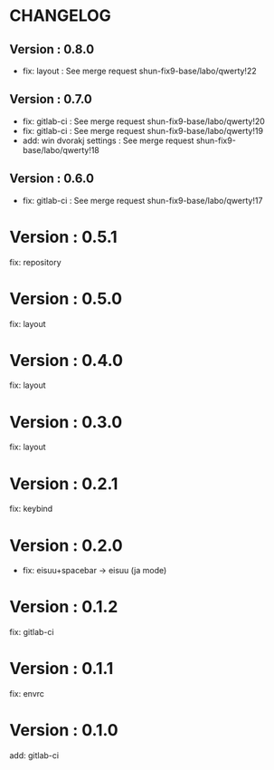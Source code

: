 # CHANGELOG

## Version : 0.8.0

- fix: layout : See merge request shun-fix9-base/labo/qwerty!22


## Version : 0.7.0

- fix: gitlab-ci : See merge request shun-fix9-base/labo/qwerty!20
- fix: gitlab-ci : See merge request shun-fix9-base/labo/qwerty!19
- add: win dvorakj settings : See merge request shun-fix9-base/labo/qwerty!18


## Version : 0.6.0

- fix: gitlab-ci : See merge request shun-fix9-base/labo/qwerty!17

# Version : 0.5.1

fix: repository

# Version : 0.5.0

fix: layout

# Version : 0.4.0

fix: layout

# Version : 0.3.0

fix: layout

# Version : 0.2.1

fix: keybind

# Version : 0.2.0

* fix: eisuu+spacebar -> eisuu (ja mode)

# Version : 0.1.2

fix: gitlab-ci

# Version : 0.1.1

fix: envrc

# Version : 0.1.0

add: gitlab-ci

